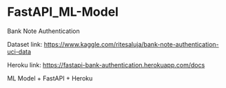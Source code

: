 # FastAPI_ML-Model
Bank Note Authentication

Dataset link: https://www.kaggle.com/ritesaluja/bank-note-authentication-uci-data

Heroku link: https://fastapi-bank-authentication.herokuapp.com/docs

ML Model + FastAPI + Heroku
